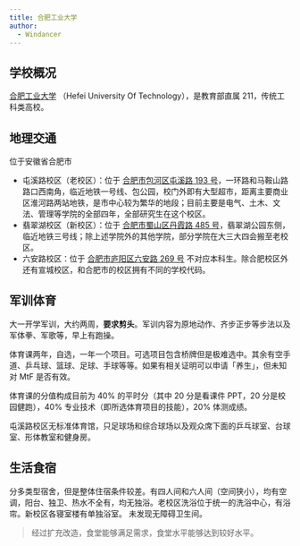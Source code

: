 ```yaml
---
title: 合肥工业大学
author:
  - Windancer
---
```


## 学校概况

[合肥工业大学](https://www.hfut.edu.cn/) （Hefei University Of Technology），是教育部直属 211，传统工科类高校。

## 地理交通

位于安徽省合肥市

- 屯溪路校区（老校区）：位于 [合肥市包河区屯溪路 193 号](https://amap.com/place/B02270JMGA)，一环路和马鞍山路路口西南角，临近地铁一号线、包公园，校门外即有大型超市，距离主要商业区淮河路两站地铁，是市中心较为繁华的地段；目前主要是电气、土木、文法、管理等学院的全部四年，全部研究生在这个校区。
- 翡翠湖校区（新校区）：位于 [合肥市蜀山区丹霞路 485 号](https://amap.com/place/B022718L5W)，翡翠湖公园东侧，临近地铁三号线；除上述学院外的其他学院，部分学院在大三大四会搬至老校区。
- 六安路校区：位于 [合肥市庐阳区六安路 269 号](https://amap.com/place/B0FFK4KE90) 不对应本科生。除合肥校区外还有宣城校区，和合肥市的校区拥有不同的学校代码。

## 军训体育

大一开学军训，大约两周，**要求剪头**。军训内容为原地动作、齐步正步等步法以及军体拳、军歌等，早上有跑操。

体育课两年，自选，一年一个项目。可选项目包含桥牌但是极难选中。其余有空手道、乒乓球、篮球、足球、手球等等。如果有相关证明可以申请「养生」，但未知对 MtF 是否有效。

体育课的分值构成目前为 40% 的平时分（其中 20 分是看课件 PPT，20 分是校园健跑），40% 专业技术（即所选体育项目的技能），20% 体测成绩。

屯溪路校区无标准体育馆，只足球场和综合球场以及观众席下面的乒乓球室、台球室、形体教室和健身房。

## 生活食宿

分多类型宿舍，但是整体住宿条件较差。有四人间和六人间（空间狭小），均有空调，阳台、独卫、热水不全有，均无独浴。老校区洗浴位于统一的洗浴中心，有浴帘。新校区各寝室楼有单独浴室。
未发现无障碍卫生间。

> 经过扩充改造，食堂能够满足需求，食堂水平能够达到较好水平。
